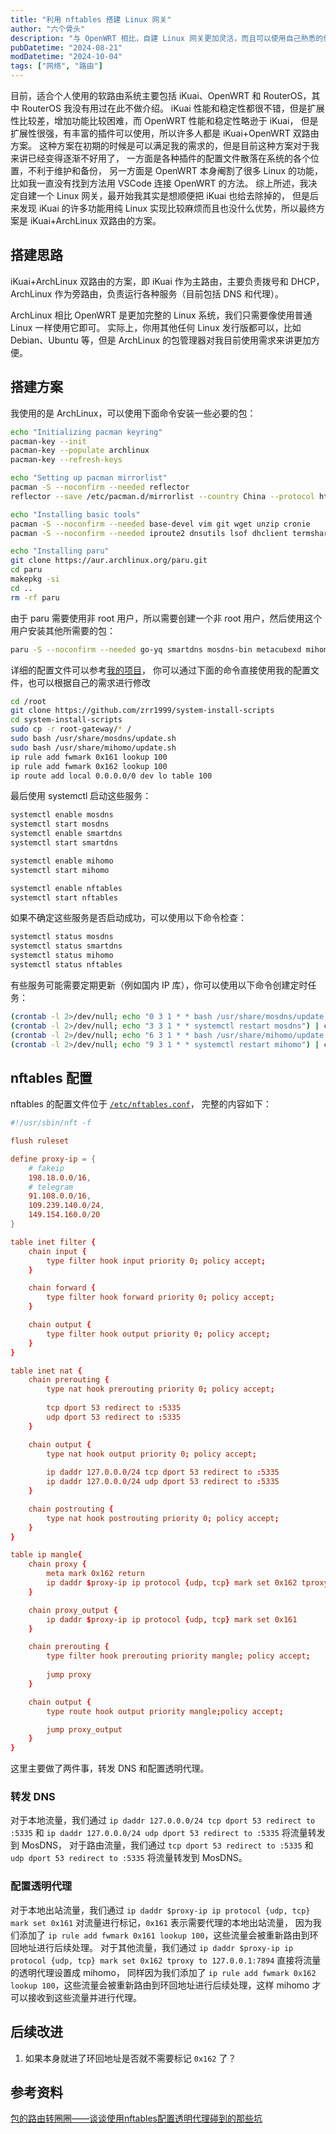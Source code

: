 ```yaml
---
title: "利用 nftables 搭建 Linux 网关"
author: "六个骨头"
description: "与 OpenWRT 相比，自建 Linux 网关更加灵活，而且可以使用自己熟悉的任何发行版（以 ArchLinux 为例）"
pubDatetime: "2024-08-21"
modDatetime: "2024-10-04"
tags: ["网络", "路由"]
---
```


目前，适合个人使用的软路由系统主要包括 iKuai、OpenWRT 和 RouterOS，其中 RouterOS 我没有用过在此不做介绍。
iKuai 性能和稳定性都很不错，但是扩展性比较差，增加功能比较困难，而 OpenWRT 性能和稳定性略逊于 iKuai，
但是扩展性很强，有丰富的插件可以使用，所以许多人都是 iKuai+OpenWRT 双路由方案。
这种方案在初期的时候是可以满足我的需求的，但是目前这种方案对于我来讲已经变得逐渐不好用了，
一方面是各种插件的配置文件散落在系统的各个位置，不利于维护和备份，
另一方面是 OpenWRT 本身阉割了很多 Linux 的功能，比如我一直没有找到方法用 VSCode 连接 OpenWRT 的方法。
综上所述，我决定自建一个 Linux 网关，最开始我其实是想顺便把 iKuai 也给去除掉的，
但是后来发现 iKuai 的许多功能用纯 Linux 实现比较麻烦而且也没什么优势，所以最终方案是 iKuai+ArchLinux 双路由的方案。

## 搭建思路

iKuai+ArchLinux 双路由的方案，即 iKuai 作为主路由，主要负责拨号和 DHCP，
ArchLinux 作为旁路由，负责运行各种服务（目前包括 DNS 和代理）。

ArchLinux 相比 OpenWRT 是更加完整的 Linux 系统，我们只需要像使用普通 Linux 一样使用它即可。
实际上，你用其他任何 Linux 发行版都可以，比如 Debian、Ubuntu 等，但是 ArchLinux 的包管理器对我目前使用需求来讲更加方便。

## 搭建方案

我使用的是 ArchLinux，可以使用下面命令安装一些必要的包：

```bash
echo "Initializing pacman keyring"
pacman-key --init
pacman-key --populate archlinux
pacman-key --refresh-keys

echo "Setting up pacman mirrorlist"
pacman -S --noconfirm --needed reflector
reflector --save /etc/pacman.d/mirrorlist --country China --protocol https --latest 5

echo "Installing basic tools"
pacman -S --noconfirm --needed base-devel vim git wget unzip cronie
pacman -S --noconfirm --needed iproute2 dnsutils lsof dhclient termshark

echo "Installing paru"
git clone https://aur.archlinux.org/paru.git
cd paru
makepkg -si
cd ..
rm -rf paru
```

由于 paru 需要使用非 root 用户，所以需要创建一个非 root 用户，然后使用这个用户安装其他所需要的包：

```bash
paru -S --noconfirm --needed go-yq smartdns mosdns-bin metacubexd mihomo
```

详细的配置文件可以参考[我的项目](https://github.com/zrr1999/system-install-scripts)，
你可以通过下面的命令直接使用我的配置文件，也可以根据自己的需求进行修改

```bash
cd /root
git clone https://github.com/zrr1999/system-install-scripts
cd system-install-scripts
sudo cp -r root-gateway/* /
sudo bash /usr/share/mosdns/update.sh
sudo bash /usr/share/mihomo/update.sh
ip rule add fwmark 0x161 lookup 100
ip rule add fwmark 0x162 lookup 100
ip route add local 0.0.0.0/0 dev lo table 100
```

最后使用 systemctl 启动这些服务：
```bash
systemctl enable mosdns
systemctl start mosdns
systemctl enable smartdns
systemctl start smartdns

systemctl enable mihomo
systemctl start mihomo

systemctl enable nftables
systemctl start nftables
```

如果不确定这些服务是否启动成功，可以使用以下命令检查：

```bash
systemctl status mosdns
systemctl status smartdns
systemctl status mihomo
systemctl status nftables
```

有些服务可能需要定期更新（例如国内 IP 库），你可以使用以下命令创建定时任务：

```bash
(crontab -l 2>/dev/null; echo "0 3 1 * * bash /usr/share/mosdns/update.sh") | crontab
(crontab -l 2>/dev/null; echo "3 3 1 * * systemctl restart mosdns") | crontab
(crontab -l 2>/dev/null; echo "6 3 1 * * bash /usr/share/mihomo/update.sh") | crontab
(crontab -l 2>/dev/null; echo "9 3 1 * * systemctl restart mihomo") | crontab
```

## nftables 配置

nftables 的配置文件位于 [`/etc/nftables.conf`](https://github.com/zrr1999/system-install-scripts/blob/main/root-gateway/etc/nftables.conf)，
完整的内容如下：
```conf
#!/usr/sbin/nft -f

flush ruleset

define proxy-ip = {
    # fakeip
    198.18.0.0/16,
    # telegram
    91.108.0.0/16,
    109.239.140.0/24,
    149.154.160.0/20
}

table inet filter {
    chain input {
        type filter hook input priority 0; policy accept;
    }

    chain forward {
        type filter hook forward priority 0; policy accept;
    }

    chain output {
        type filter hook output priority 0; policy accept;
    }
}

table inet nat {
    chain prerouting {
        type nat hook prerouting priority 0; policy accept;
        
        tcp dport 53 redirect to :5335
        udp dport 53 redirect to :5335
    }

    chain output {
        type nat hook output priority 0; policy accept;
        
        ip daddr 127.0.0.0/24 tcp dport 53 redirect to :5335
        ip daddr 127.0.0.0/24 udp dport 53 redirect to :5335
    }

    chain postrouting {
        type nat hook postrouting priority 0; policy accept;
    }
}

table ip mangle{
    chain proxy {
        meta mark 0x162 return
        ip daddr $proxy-ip ip protocol {udp, tcp} mark set 0x162 tproxy to 127.0.0.1:7894
    }

    chain proxy_output {
        ip daddr $proxy-ip ip protocol {udp, tcp} mark set 0x161
    }

    chain prerouting {
        type filter hook prerouting priority mangle; policy accept;
        
        jump proxy
    }

    chain output {
        type route hook output priority mangle;policy accept;

        jump proxy_output
    }
}
```

这里主要做了两件事，转发 DNS 和配置透明代理。

### 转发 DNS

对于本地流量，我们通过 `ip daddr 127.0.0.0/24 tcp dport 53 redirect to :5335` 和 `ip daddr 127.0.0.0/24 udp dport 53 redirect to :5335` 将流量转发到 MosDNS，
对于路由流量，我们通过 `tcp dport 53 redirect to :5335` 和 `udp dport 53 redirect to :5335` 将流量转发到 MosDNS。

### 配置透明代理
对于本地出站流量，我们通过 `ip daddr $proxy-ip ip protocol {udp, tcp} mark set 0x161` 对流量进行标记，`0x161` 表示需要代理的本地出站流量，
因为我们添加了 `ip rule add fwmark 0x161 lookup 100`，这些流量会被重新路由到环回地址进行后续处理。
对于其他流量，我们通过 `ip daddr $proxy-ip ip protocol {udp, tcp} mark set 0x162 tproxy to 127.0.0.1:7894` 直接将流量的透明代理设置成 mihomo，
同样因为我们添加了 `ip rule add fwmark 0x162 lookup 100`，这些流量会被重新路由到环回地址进行后续处理，这样 mihomo 才可以接收到这些流量并进行代理。

## 后续改进

1. 如果本身就进了环回地址是否就不需要标记 `0x162` 了？

## 参考资料
[包的路由转圈圈——谈谈使用nftables配置透明代理碰到的那些坑](https://koswu.github.io/2019/08/19/tproxy-config-with-nftables/)

